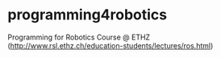 # programming4robotics
Programming for Robotics Course @ ETHZ (http://www.rsl.ethz.ch/education-students/lectures/ros.html)
